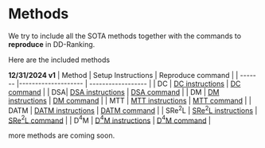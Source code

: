 # Methods
We try to include all the SOTA methods together with the commands to **reproduce** in DD-Ranking.

Here are the included methods

**12/31/2024 v1**
| Method | Setup Instructions | Reproduce command |
| ------- |-------------------- | ------------------ |
| DC | [DC instructions](DC-DSA-DM/instructions.md) | [DC command](DC-DSA-DM/readme.md) |
| DSA| [DSA instructions](DC-DSA-DM/instructions.md) | [DSA command](DC-DSA-DM/readme.md) |
| DM | [DM instructions](DC-DSA-DM/instructions.md) | [DM command](DC-DSA-DM/readme.md) |
| MTT | [MTT instructions](MTT/instructions.md) | [MTT command](MTT/readme.md) |
| DATM | [DATM instructions](DATM/instructions.md) | [DATM command](DATM/readme.md) |
| SRe$^2$L | [SRe$^2$L instructions](SRe2L/instructions.md) | [SRe$^2$L command](SRe2L/readme.md) |
| D$^4$M | [D$^4$M instructions](D4M/instructions.md) | [D$^4$M command](D4M/readme.md) |

more methods are coming soon.